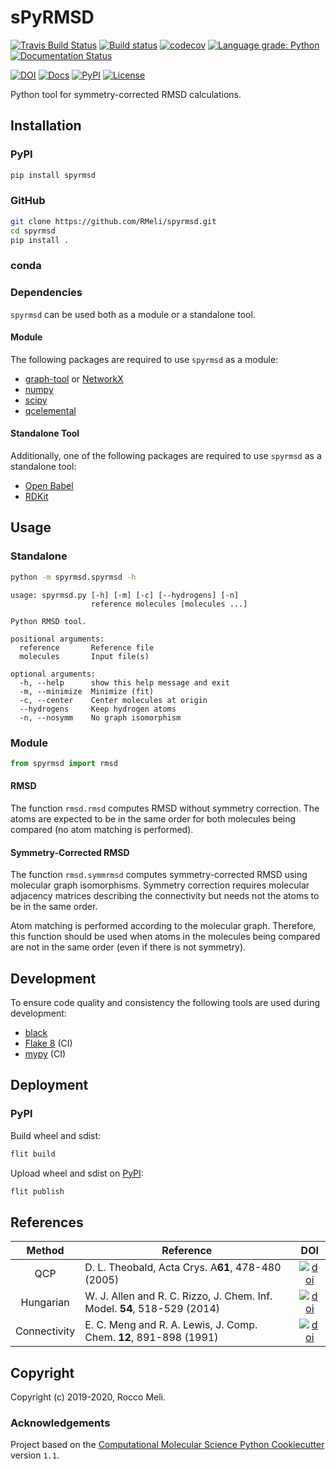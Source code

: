 # sPyRMSD

[![Travis Build Status](https://travis-ci.org/RMeli/spyrmsd.svg?branch=develop)](https://travis-ci.org/RMeli/spyrmsd)
[![Build status](https://ci.appveyor.com/api/projects/status/31ubs980idhv1qw8/branch/develop?svg=true)](https://ci.appveyor.com/project/RMeli/spyrmsd/branch/master)
[![codecov](https://codecov.io/gh/RMeli/spyrmsd/branch/develop/graph/badge.svg)](https://codecov.io/gh/RMeli/spyrmsd/branch/master)
[![Language grade: Python](https://img.shields.io/lgtm/grade/python/g/RMeli/spyrmsd.svg?logo=lgtm&logoWidth=18)](https://lgtm.com/projects/g/RMeli/spyrmsd/context:python)
[![Documentation Status](https://readthedocs.org/projects/spyrmsd/badge/?version=develop)](https://spyrmsd.readthedocs.io/en/develop/?badge=develop)

[![DOI](https://zenodo.org/badge/214157073.svg)](https://zenodo.org/badge/latestdoi/214157073)
[![Docs](https://img.shields.io/badge/docs-spyrmsd.readthedocs.io-blueviolet)](https://spyrmsd.readthedocs.io)
[![PyPI](https://img.shields.io/badge/PyPI-0.3.0%20-ff69b4)](https://pypi.org/project/spyrmsd/)
[![License](https://img.shields.io/github/license/RMeli/pyrmsd?color=%2333BBFF)](https://opensource.org/licenses/MIT)

Python tool for symmetry-corrected RMSD calculations.

## Installation

### PyPI

```bash
pip install spyrmsd
```

### GitHub

```bash
git clone https://github.com/RMeli/spyrmsd.git
cd spyrmsd
pip install .
```

### conda

### Dependencies

`spyrmsd` can be used both as a module or a standalone tool.

#### Module

The following packages are required to use `spyrmsd` as a module:

* [graph-tool](https://graph-tool.skewed.de/) or [NetworkX](https://networkx.github.io/)
* [numpy](https://numpy.org/)
* [scipy](https://www.scipy.org/)
* [qcelemental](http://docs.qcarchive.molssi.org/projects/qcelemental/en/latest/)

#### Standalone Tool

Additionally, one of the following packages are required to use `spyrmsd` as a standalone tool:

* [Open Babel](http://openbabel.org/)
* [RDKit](https://rdkit.org/)

## Usage

### Standalone

```bash
python -m spyrmsd.spyrmsd -h
```

```text
usage: spyrmsd.py [-h] [-m] [-c] [--hydrogens] [-n]
                  reference molecules [molecules ...]

Python RMSD tool.

positional arguments:
  reference       Reference file
  molecules       Input file(s)

optional arguments:
  -h, --help      show this help message and exit
  -m, --minimize  Minimize (fit)
  -c, --center    Center molecules at origin
  --hydrogens     Keep hydrogen atoms
  -n, --nosymm    No graph isomorphism
```

### Module

```python
from spyrmsd import rmsd
```

#### RMSD

The function  `rmsd.rmsd` computes RMSD without symmetry correction. The atoms are expected to be in the same order for both molecules being compared (no atom matching is performed).

#### Symmetry-Corrected RMSD

The function `rmsd.symmrmsd` computes symmetry-corrected RMSD using molecular graph isomorphisms. Symmetry correction requires molecular adjacency matrices describing the connectivity but needs not the atoms to be in the same order.

Atom matching is performed according to the molecular graph. Therefore, this function should be used when atoms in the molecules being compared are not in the same order (even if there is not symmetry).

## Development

To ensure code quality and consistency the following tools are used during development:

* [black](https://black.readthedocs.io/en/stable/)
* [Flake 8](http://flake8.pycqa.org/en/latest/) (CI)
* [mypy](http://mypy-lang.org/) (CI)

## Deployment

### PyPI

Build wheel and sdist:

```bash
flit build
```

Upload wheel and sdist on [PyPI](https://pypi.org/):

```bash
flit publish
```

## References

| Method    | Reference                                          | DOI |
| :-------: | -------------------------------------------------- | :--: |
| QCP       | D. L. Theobald, Acta Crys. A**61**, 478-480 (2005) | [![doi](https://img.shields.io/badge/doi-10.1107%2FS0108767305015266-blue)](https://doi.org/10.1107/S0108767305015266) |
| Hungarian | W. J. Allen and R. C. Rizzo, J. Chem. Inf. Model. **54**, 518-529 (2014) | [![doi](https://img.shields.io/badge/doi-10.1021%2Fci400534h-blue)](https://doi.org/10.1021/ci400534h) |
| Connectivity | E. C. Meng and R. A. Lewis, J. Comp. Chem. **12**, 891-898 (1991) | [![doi](https://img.shields.io/badge/doi-10.1002%2Fjcc.540120716-blue)](https://doi.org/10.1002/jcc.540120716) |

## Copyright

Copyright (c) 2019-2020, Rocco Meli.

### Acknowledgements

Project based on the [Computational Molecular Science Python Cookiecutter](https://github.com/molssi/cookiecutter-cms) version `1.1`.
